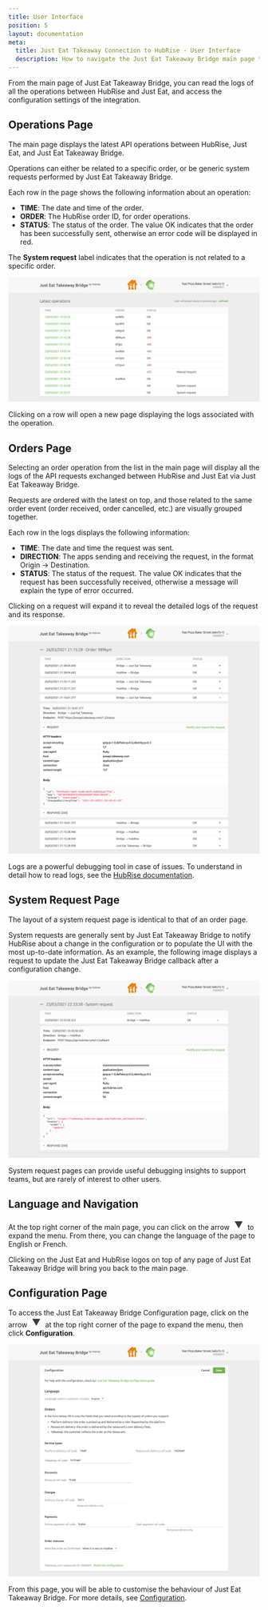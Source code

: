 ```yaml
---
title: User Interface
position: 5
layout: documentation
meta:
  title: Just Eat Takeaway Connection to HubRise - User Interface
  description: How to navigate the Just Eat Takeaway Bridge main page to access information about the orders and customise the behaviour of the bridge.
---
```


From the main page of Just Eat Takeaway Bridge, you can read the logs of all the operations between HubRise and Just Eat, and access the configuration settings of the integration.

## Operations Page

The main page displays the latest API operations between HubRise, Just Eat, and Just Eat Takeaway Bridge.

Operations can either be related to a specific order, or be generic system requests performed by Just Eat Takeaway Bridge.

Each row in the page shows the following information about an operation:

- **TIME**: The date and time of the order.
- **ORDER**: The HubRise order ID, for order operations.
- **STATUS**: The status of the order. The value OK indicates that the order has been successfully sent, otherwise an error code will be displayed in red.

The **System request** label indicates that the operation is not related to a specific order.

![Operations page of Just Eat Takeaway Bridge developed by HubRise](../images/003-en-jet-main-page.png)

Clicking on a row will open a new page displaying the logs associated with the operation.

## Orders Page

Selecting an order operation from the list in the main page will display all the logs of the API requests exchanged between HubRise and Just Eat via Just Eat Takeaway Bridge.

Requests are ordered with the latest on top, and those related to the same order event (order received, order cancelled, etc.) are visually grouped together.

Each row in the logs displays the following information:

- **TIME**: The date and time the request was sent.
- **DIRECTION**: The apps sending and receiving the request, in the format Origin → Destination.
- **STATUS**: The status of the request. The value OK indicates that the request has been successfully received, otherwise a message will explain the type of error occurred.

Clicking on a request will expand it to reveal the detailed logs of the request and its response.

![Order logs page on Just Eat Takeaway Bridge](../images/004-en-jet-order-logs.png)

Logs are a powerful debugging tool in case of issues. To understand in detail how to read logs, see the [HubRise documentation](/docs/hubrise-logs/).

## System Request Page

The layout of a system request page is identical to that of an order page.

System requests are generally sent by Just Eat Takeaway Bridge to notify HubRise about a change in the configuration or to populate the UI with the most up-to-date information. As an example, the following image displays a request to update the Just Eat Takeaway Bridge callback after a configuration change.

![System request page on Just Eat Takeaway Bridge](../images/005-en-jet-system-request.png)

System request pages can provide useful debugging insights to support teams, but are rarely of interest to other users.

## Language and Navigation

At the top right corner of the main page, you can click on the arrow <InlineImage width="20" height="20">![Arrow icon](../images/arrow-icon.jpg)</InlineImage> to expand the menu. From there, you can change the language of the page to English or French.

Clicking on the Just Eat and HubRise logos on top of any page of Just Eat Takeaway Bridge will bring you back to the main page.

## Configuration Page

To access the Just Eat Takeaway Bridge Configuration page, click on the arrow <InlineImage width="20" height="20">![Arrow icon](../images/arrow-icon.jpg)</InlineImage> at the top right corner of the page to expand the menu, then click **Configuration**.

![Just Eat Takeaway Bridge configuration page](../images/002-en-jet-configuration-page.png)

From this page, you will be able to customise the behaviour of Just Eat Takeaway Bridge. For more details, see [Configuration](/apps/just-eat-takeaway/configuration).
